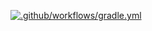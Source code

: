 [![.github/workflows/gradle.yml](https://github.com/Suvolya/dateChange/actions/workflows/gradle.yml/badge.svg)](https://github.com/Suvolya/dateChange/actions/workflows/gradle.yml)
